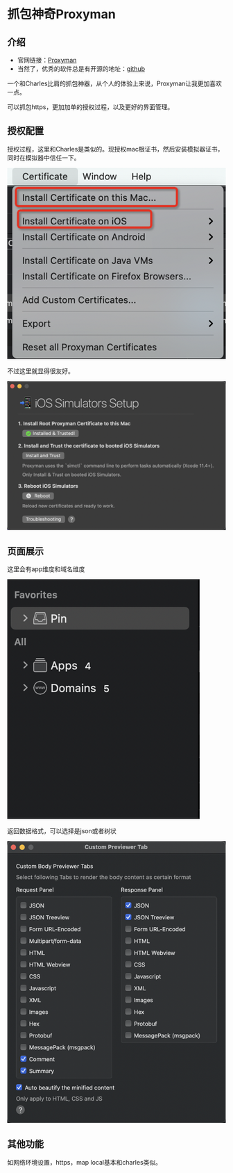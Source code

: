 # 抓包神奇Proxyman

## 介绍

- 官网链接：[Proxyman](https://proxyman.io/)
- 当然了，优秀的软件总是有开源的地址：[github](https://github.com/ProxymanApp/Proxyman)

一个和Charles比肩的抓包神器，从个人的体验上来说，Proxyman让我更加喜欢一点。

可以抓包https，更加加单的授权过程，以及更好的界面管理。


## 授权配置


授权过程，这里和Charles是类似的。现授权mac根证书，然后安装模拟器证书，同时在模拟器中信任一下。

<img src="./image/proxyman.png" />

不过这里就显得很友好。

<img src="./image/proxyman-2.png" />

## 页面展示

这里会有app维度和域名维度

<img src="./image/proxyman-3.png" />

返回数据格式，可以选择是json或者树状

<img src="./image/proxyman-4.png" />

## 其他功能

如网络环境设置，https，map local基本和charles类似。


